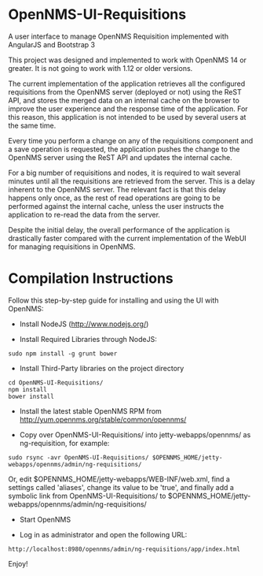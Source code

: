 OpenNMS-UI-Requisitions
=======================

A user interface to manage OpenNMS Requisition implemented with AngularJS and Bootstrap 3

This project was designed and implemented to work with OpenNMS 14 or greater. It is not going to work with 1.12 or older versions.

The current implementation of the application retrieves all the configured requisitions from the OpenNMS server (deployed or not) using the ReST API, and stores the merged data on an internal cache on the browser to improve the user experience and the response time of the application. For this reason, this application is not intended to be used by several users at the same time.

Every time you perform a change on any of the requisitions component and a save operation is requested, the application pushes the change to the OpenNMS server using the ReST API and updates the internal cache.

For a big number of requisitions and nodes, it is required to wait several minutes until all the requisitions are retrieved from the server. This is a delay inherent to the OpenNMS server. The relevant fact is that this delay happens only once, as the rest of read operations are going to be performed against the internal cache, unless the user instructs the application to re-read the data from the server.

Despite the initial delay, the overall performance of the application is drastically faster compared with the current implementation of the WebUI for managing requisitions in OpenNMS.

Compilation Instructions
=======================

Follow this step-by-step guide for installing and using the UI with OpenNMS:

* Install NodeJS (http://www.nodejs.org/)

* Install Required Libraries through NodeJS:

```
sudo npm install -g grunt bower 
```

* Install Third-Party libraries on the project directory

```
cd OpenNMS-UI-Requisitions/
npm install
bower install
```

* Install the latest stable OpenNMS RPM from http://yum.opennms.org/stable/common/opennms/

* Copy over OpenNMS-UI-Requisitions/ into jetty-webapps/opennms/ as ng-requisition, for example:

```
sudo rsync -avr OpenNMS-UI-Requisitions/ $OPENNMS_HOME/jetty-webapps/opennms/admin/ng-requisitions/
```

Or, edit $OPENNMS_HOME/jetty-webapps/WEB-INF/web.xml, find a settings called 'aliases', change its value to be 'true', and finally add a symbolic link from OpenNMS-UI-Requisitions/ to $OPENNMS_HOME/jetty-webapps/opennms/admin/ng-requisitions/

* Start OpenNMS

* Log in as administrator and open the following URL:

```
http://localhost:8980/opennms/admin/ng-requisitions/app/index.html
```

Enjoy!

